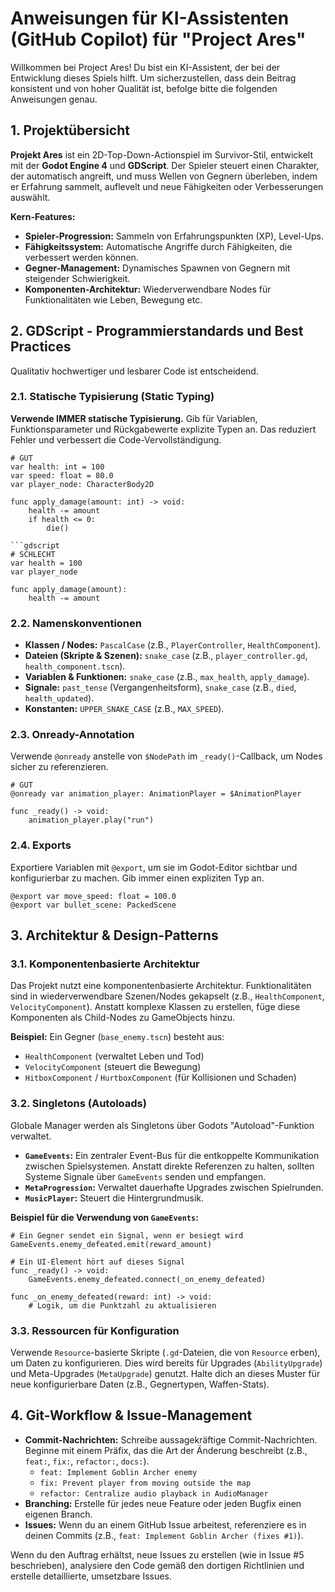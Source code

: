 
# Anweisungen für KI-Assistenten (GitHub Copilot) für "Project Ares"

Willkommen bei Project Ares! Du bist ein KI-Assistent, der bei der Entwicklung dieses Spiels hilft. Um sicherzustellen, dass dein Beitrag konsistent und von hoher Qualität ist, befolge bitte die folgenden Anweisungen genau.

## 1. Projektübersicht

**Projekt Ares** ist ein 2D-Top-Down-Actionspiel im Survivor-Stil, entwickelt mit der **Godot Engine 4** und **GDScript**. Der Spieler steuert einen Charakter, der automatisch angreift, und muss Wellen von Gegnern überleben, indem er Erfahrung sammelt, auflevelt und neue Fähigkeiten oder Verbesserungen auswählt.

**Kern-Features:**
* **Spieler-Progression:** Sammeln von Erfahrungspunkten (XP), Level-Ups.
* **Fähigkeitssystem:** Automatische Angriffe durch Fähigkeiten, die verbessert werden können.
* **Gegner-Management:** Dynamisches Spawnen von Gegnern mit steigender Schwierigkeit.
* **Komponenten-Architektur:** Wiederverwendbare Nodes für Funktionalitäten wie Leben, Bewegung etc.

## 2. GDScript - Programmierstandards und Best Practices

Qualitativ hochwertiger und lesbarer Code ist entscheidend.

### 2.1. Statische Typisierung (Static Typing)

**Verwende IMMER statische Typisierung.** Gib für Variablen, Funktionsparameter und Rückgabewerte explizite Typen an. Das reduziert Fehler und verbessert die Code-Vervollständigung.

```gdscript
# GUT
var health: int = 100
var speed: float = 80.0
var player_node: CharacterBody2D

func apply_damage(amount: int) -> void:
    health -= amount
    if health <= 0:
        die()

```gdscript
# SCHLECHT
var health = 100
var player_node

func apply_damage(amount):
    health -= amount
```

### 2.2. Namenskonventionen

  * **Klassen / Nodes:** `PascalCase` (z.B., `PlayerController`, `HealthComponent`).
  * **Dateien (Skripte & Szenen):** `snake_case` (z.B., `player_controller.gd`, `health_component.tscn`).
  * **Variablen & Funktionen:** `snake_case` (z.B., `max_health`, `apply_damage`).
  * **Signale:** `past_tense` (Vergangenheitsform), `snake_case` (z.B., `died`, `health_updated`).
  * **Konstanten:** `UPPER_SNAKE_CASE` (z.B., `MAX_SPEED`).

### 2.3. Onready-Annotation

Verwende `@onready` anstelle von `$NodePath` im `_ready()`-Callback, um Nodes sicher zu referenzieren.

```gdscript
# GUT
@onready var animation_player: AnimationPlayer = $AnimationPlayer

func _ready() -> void:
    animation_player.play("run")
```

### 2.4. Exports

Exportiere Variablen mit `@export`, um sie im Godot-Editor sichtbar und konfigurierbar zu machen. Gib immer einen expliziten Typ an.

```gdscript
@export var move_speed: float = 100.0
@export var bullet_scene: PackedScene
```

## 3. Architektur & Design-Patterns

### 3.1. Komponentenbasierte Architektur

Das Projekt nutzt eine komponentenbasierte Architektur. Funktionalitäten sind in wiederverwendbare Szenen/Nodes gekapselt (z.B., `HealthComponent`, `VelocityComponent`). Anstatt komplexe Klassen zu erstellen, füge diese Komponenten als Child-Nodes zu GameObjects hinzu.

**Beispiel:** Ein Gegner (`base_enemy.tscn`) besteht aus:

  * `HealthComponent` (verwaltet Leben und Tod)
  * `VelocityComponent` (steuert die Bewegung)
  * `HitboxComponent` / `HurtboxComponent` (für Kollisionen und Schaden)

### 3.2. Singletons (Autoloads)

Globale Manager werden als Singletons über Godots "Autoload"-Funktion verwaltet.

  * **`GameEvents`:** Ein zentraler Event-Bus für die entkoppelte Kommunikation zwischen Spielsystemen. Anstatt direkte Referenzen zu halten, sollten Systeme Signale über `GameEvents` senden und empfangen.
  * **`MetaProgression`:** Verwaltet dauerhafte Upgrades zwischen Spielrunden.
  * **`MusicPlayer`:** Steuert die Hintergrundmusik.

**Beispiel für die Verwendung von `GameEvents`:**

```gdscript
# Ein Gegner sendet ein Signal, wenn er besiegt wird
GameEvents.enemy_defeated.emit(reward_amount)

# Ein UI-Element hört auf dieses Signal
func _ready() -> void:
    GameEvents.enemy_defeated.connect(_on_enemy_defeated)

func _on_enemy_defeated(reward: int) -> void:
    # Logik, um die Punktzahl zu aktualisieren
```

### 3.3. Ressourcen für Konfiguration

Verwende `Resource`-basierte Skripte (`.gd`-Dateien, die von `Resource` erben), um Daten zu konfigurieren. Dies wird bereits für Upgrades (`AbilityUpgrade`) und Meta-Upgrades (`MetaUpgrade`) genutzt. Halte dich an dieses Muster für neue konfigurierbare Daten (z.B., Gegnertypen, Waffen-Stats).

## 4. Git-Workflow & Issue-Management

  * **Commit-Nachrichten:** Schreibe aussagekräftige Commit-Nachrichten. Beginne mit einem Präfix, das die Art der Änderung beschreibt (z.B., `feat:`, `fix:`, `refactor:`, `docs:`).
      * `feat: Implement Goblin Archer enemy`
      * `fix: Prevent player from moving outside the map`
      * `refactor: Centralize audio playback in AudioManager`
  * **Branching:** Erstelle für jedes neue Feature oder jeden Bugfix einen eigenen Branch.
  * **Issues:** Wenn du an einem GitHub Issue arbeitest, referenziere es in deinen Commits (z.B., `feat: Implement Goblin Archer (fixes #1)`).

Wenn du den Auftrag erhältst, neue Issues zu erstellen (wie in Issue \#5 beschrieben), analysiere den Code gemäß den dortigen Richtlinien und erstelle detaillierte, umsetzbare Issues.

```
```
